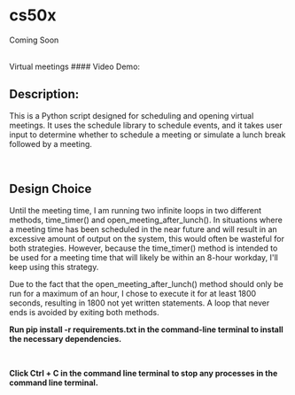<h1>cs50x</h1>
<p>Coming Soon</p>
<br>
</h1>Virtual meetings </h1>
#### Video Demo:  <https://www.youtube.com/watch?v=OI5n7S5u3Sw>
<h2>Description:</h2>
<p>
  This is a Python script designed for scheduling and opening virtual meetings.
  It uses the schedule library to schedule events, and it takes user input
  to determine whether to schedule a meeting or simulate a lunch break followed by a meeting.
</p>
<br>
<h2>Design Choice</h2>
<p>
Until the meeting time, I am running two infinite loops in two different methods, time_timer() and open_meeting_after_lunch().
In situations where a meeting time has been scheduled in the near future and will result in an excessive amount of output on the system, this would often be wasteful for both strategies.
However, because the time_timer() method is intended to be used for a meeting time that will likely be within an 8-hour workday, I'll keep using this strategy.

Due to the fact that the open_meeting_after_lunch() method should only be run for a maximum of an hour, I chose to execute it for at least 1800 seconds, resulting in 1800 not yet written statements. A loop that never ends is avoided by exiting both methods.
</p>
<b><p>
  Run pip install -r requirements.txt in the command-line terminal to install the necessary dependencies.
</p></b>
<br>
<b><p>
  Click Ctrl + C in the command line terminal to stop any processes in the command line terminal.
</p></b>
